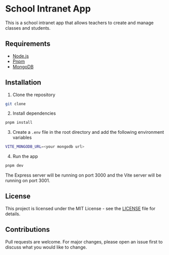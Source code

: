 # School Intranet App

This is a school intranet app that allows teachers to create and manage classes and students.

## Requirements

- [Node.js](https://nodejs.org/en/)
- [Pnpm](https://pnpm.io/)
- [MongoDB](https://www.mongodb.com/)

## Installation

1. Clone the repository

```sh
git clone
```

2. Install dependencies

```sh
pnpm install
```

3. Create a `.env` file in the root directory and add the following environment variables

```sh
VITE_MONGODB_URL=<your mongodb url>
```

4. Run the app

```sh
pnpm dev
```

The Express server will be running on port 3000 and the Vite server will be running on port 3001.

## License

This project is licensed under the MIT License - see the [LICENSE](LICENSE) file for details.

## Contributions

Pull requests are welcome. For major changes, please open an issue first to discuss what you would like to change.
